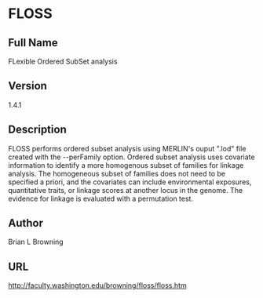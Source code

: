# FLOSS

## Full Name
FLexible Ordered SubSet analysis

## Version
1.4.1

## Description
FLOSS performs ordered subset analysis using MERLIN's ouput ".lod" file created with the --perFamily option. Ordered subset analysis uses covariate information to identify a more homogenous subset of families for linkage analysis. The homogeneous subset of families does not need to be specified a priori, and the covariates can include environmental exposures, quantitative traits, or linkage scores at another locus in the genome. The evidence for linkage is evaluated with a permutation test.

## Author
Brian L Browning

## URL
http://faculty.washington.edu/browning/floss/floss.htm